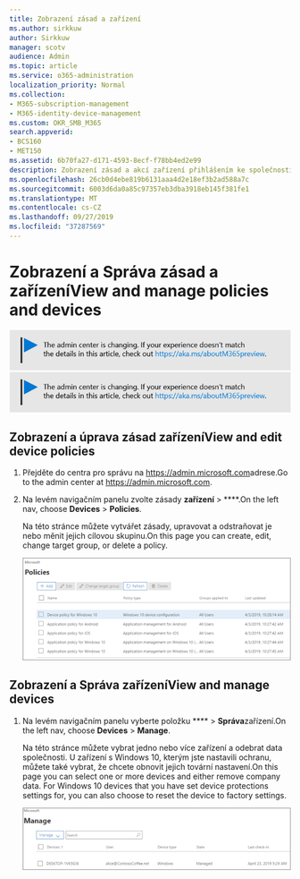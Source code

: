 ```yaml
---
title: Zobrazení zásad a zařízení
ms.author: sirkkuw
author: Sirkkuw
manager: scotv
audience: Admin
ms.topic: article
ms.service: o365-administration
localization_priority: Normal
ms.collection:
- M365-subscription-management
- M365-identity-device-management
ms.custom: OKR_SMB_M365
search.appverid:
- BCS160
- MET150
ms.assetid: 6b70fa27-d171-4593-8ecf-f78bb4ed2e99
description: Zobrazení zásad a akcí zařízení přihlášením ke společnosti Microsoft 365 s pověřeními globálního správce.
ms.openlocfilehash: 26cb0d4ebe819b6131aaa4d2e18ef3b2ad588a7c
ms.sourcegitcommit: 6003d6da0a85c97357eb3dba3918eb145f381fe1
ms.translationtype: MT
ms.contentlocale: cs-CZ
ms.lasthandoff: 09/27/2019
ms.locfileid: "37287569"
---
```

# <a name="view-and-manage-policies-and-devices"></a><span data-ttu-id="21798-103">Zobrazení a Správa zásad a zařízení</span><span class="sxs-lookup"><span data-stu-id="21798-103">View and manage policies and devices</span></span>

<span data-ttu-id="21798-104">[![Popisek vám dá vědět, že se centrum pro správu mění a další podrobnosti naleznete na aka.ms/aboutM365preview.](media/m365admincenterchanging.png)](https://docs.microsoft.com/office365/admin/microsoft-365-admin-center-preview)</span><span class="sxs-lookup"><span data-stu-id="21798-104">[![Label to let you know the admin center is changing and you can find more details at aka.ms/aboutM365preview.](media/m365admincenterchanging.png)](https://docs.microsoft.com/office365/admin/microsoft-365-admin-center-preview)</span></span>

## <a name="view-and-edit-device-policies"></a><span data-ttu-id="21798-105">Zobrazení a úprava zásad zařízení</span><span class="sxs-lookup"><span data-stu-id="21798-105">View and edit device policies</span></span>

1.  <span data-ttu-id="21798-106">Přejděte do centra pro správu na <a href="https://go.microsoft.com/fwlink/p/?linkid=837890" target="_blank">https://admin.microsoft.com</a>adrese.</span><span class="sxs-lookup"><span data-stu-id="21798-106">Go to the admin center at <a href="https://go.microsoft.com/fwlink/p/?linkid=837890" target="_blank">https://admin.microsoft.com</a>.</span></span>
2. <span data-ttu-id="21798-107">Na levém navigačním panelu zvolte zásady **zařízení** \> \*\*\*\*.</span><span class="sxs-lookup"><span data-stu-id="21798-107">On the left nav, choose **Devices** \> **Policies**.</span></span>

    <span data-ttu-id="21798-108">Na této stránce můžete vytvářet zásady, upravovat a odstraňovat je nebo měnit jejich cílovou skupinu.</span><span class="sxs-lookup"><span data-stu-id="21798-108">On this page you can create, edit, change target group, or delete a policy.</span></span>

    ![Screenshot of the Policies page](media/devicepolicies.png)
  
## <a name="view-and-manage-devices"></a><span data-ttu-id="21798-110">Zobrazení a Správa zařízení</span><span class="sxs-lookup"><span data-stu-id="21798-110">View and manage devices</span></span>


1. <span data-ttu-id="21798-111">Na levém navigačním panelu vyberte položku \*\*\*\* \> **Správa**zařízení.</span><span class="sxs-lookup"><span data-stu-id="21798-111">On the left nav, choose **Devices** \> **Manage**.</span></span> 
    
    <span data-ttu-id="21798-p101">Na této stránce můžete vybrat jedno nebo více zařízení a odebrat data společnosti. U zařízení s Windows 10, kterým jste nastavili ochranu, můžete také vybrat, že chcete obnovit jejich tovární nastavení.</span><span class="sxs-lookup"><span data-stu-id="21798-p101">On this page you can select one or more devices and either remove company data. For Windows 10 devices that you have set device protections settings for, you can also choose to reset the device to factory settings.</span></span>
  
   ![Stránka spravovat zařízení](media/devicesmanage.png)

